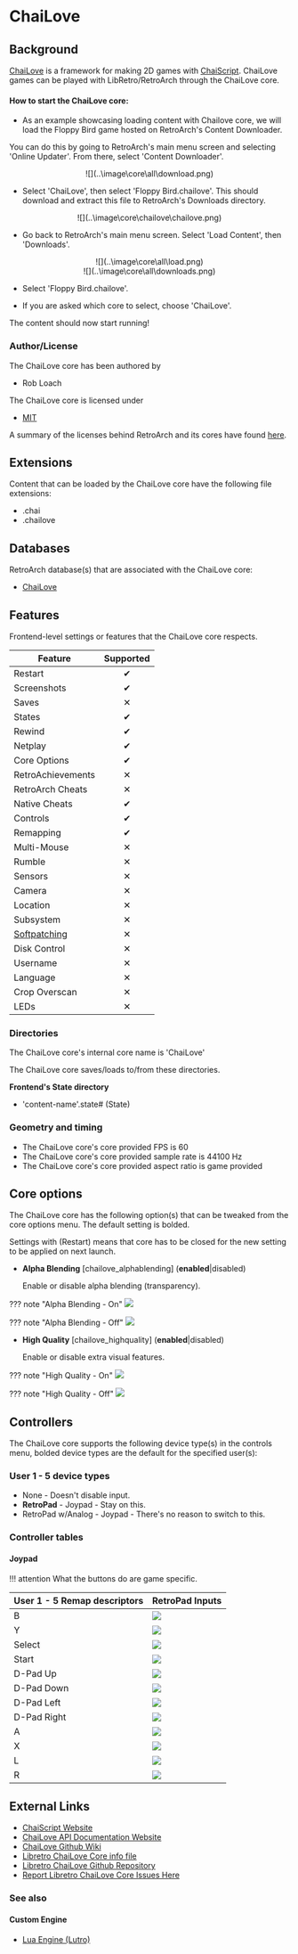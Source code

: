 # ChaiLove

## Background

[ChaiLove](https://github.com/libretro/libretro-chailove) is a framework for making 2D games with [ChaiScript](http://chaiscript.com/). ChaiLove games can be played with LibRetro/RetroArch through the ChaiLove core.

#### How to start the ChaiLove core:

- As an example showcasing loading content with Chailove core, we will load the Floppy Bird game hosted on RetroArch's Content Downloader.

You can do this by going to RetroArch's main menu screen and selecting 'Online Updater'. From there, select 'Content Downloader'.

<center> ![](..\image\core\all\download.png) </center>

- Select 'ChaiLove', then select 'Floppy Bird.chailove'. This should download and extract this file to RetroArch's Downloads directory.

<center> ![](..\image\core\chailove\chailove.png) </center>

- Go back to RetroArch's main menu screen. Select 'Load Content', then 'Downloads'.

<center> ![](..\image\core\all\load.png) </center>

<center> ![](..\image\core\all\downloads.png) </center>

- Select 'Floppy Bird.chailove'.

- If you are asked which core to select, choose 'ChaiLove'.

The content should now start running!

### Author/License

The ChaiLove core has been authored by

- Rob Loach

The ChaiLove core is licensed under

- [MIT](https://github.com/libretro/libretro-chailove/blob/master/LICENSE.md)

A summary of the licenses behind RetroArch and its cores have found [here](https://docs.libretro.com/tech/licenses/).

## Extensions

Content that can be loaded by the ChaiLove core have the following file extensions:

- .chai
- .chailove

## Databases

RetroArch database(s) that are associated with the ChaiLove core:

- [ChaiLove](https://github.com/libretro/libretro-database/blob/master/rdb/ChaiLove.rdb)

## Features

Frontend-level settings or features that the ChaiLove core respects.

| Feature           | Supported |
|-------------------|:---------:|
| Restart           | ✔         |
| Screenshots       | ✔         |
| Saves             | ✕         |
| States            | ✔         |
| Rewind            | ✔         |
| Netplay           | ✔         |
| Core Options      | ✔         |
| RetroAchievements | ✕         |
| RetroArch Cheats  | ✕         |
| Native Cheats     | ✔         |
| Controls          | ✔         |
| Remapping         | ✔         |
| Multi-Mouse       | ✕         |
| Rumble            | ✕         |
| Sensors           | ✕         |
| Camera            | ✕         |
| Location          | ✕         |
| Subsystem         | ✕         |
| [Softpatching](https://docs.libretro.com/guides/softpatching/) | ✕         |
| Disk Control      | ✕         |
| Username          | ✕         |
| Language          | ✕         |
| Crop Overscan     | ✕         |
| LEDs              | ✕         |

### Directories

The ChaiLove core's internal core name is 'ChaiLove'

The ChaiLove core saves/loads to/from these directories.

**Frontend's State directory**

- 'content-name'.state# (State)

### Geometry and timing

- The ChaiLove core's core provided FPS is 60
- The ChaiLove core's core provided sample rate is 44100 Hz
- The ChaiLove core's core provided aspect ratio is game provided

## Core options

The ChaiLove core has the following option(s) that can be tweaked from the core options menu. The default setting is bolded. 

Settings with (Restart) means that core has to be closed for the new setting to be applied on next launch.

- **Alpha Blending** [chailove_alphablending] (**enabled**|disabled)

	Enable or disable alpha blending (transparency).
	
??? note "Alpha Blending - On"
	![](..\image\core\chailove\alpha_on.png)
	
??? note "Alpha Blending - Off"
	![](..\image\core\chailove\alpha_off.png)	
	
- **High Quality** [chailove_highquality] (**enabled**|disabled)

	Enable or disable extra visual features.
	
??? note "High Quality - On"
	![](..\image\core\chailove\quality_on.png)
	
??? note "High Quality - Off"
	![](..\image\core\chailove\quality_off.png)

## Controllers

The ChaiLove core supports the following device type(s) in the controls menu, bolded device types are the default for the specified user(s):

### User 1 - 5 device types

- None - Doesn't disable input.
- **RetroPad** - Joypad - Stay on this.
- RetroPad w/Analog - Joypad - There's no reason to switch to this.

### Controller tables

#### Joypad

!!! attention
	What the buttons do are game specific.

| User 1 - 5 Remap descriptors | RetroPad Inputs                                |
|------------------------------|------------------------------------------------|
| B                            | ![](../image/retropad/retro_b.png)             |
| Y                            | ![](../image/retropad/retro_y.png)             |
| Select                       | ![](../image/retropad/retro_select.png)        |
| Start                        | ![](../image/retropad/retro_start.png)         |
| D-Pad Up                     | ![](../image/retropad/retro_dpad_up.png)       | 
| D-Pad Down                   | ![](../image/retropad/retro_dpad_down.png)     |
| D-Pad Left                   | ![](../image/retropad/retro_dpad_left.png)     |
| D-Pad Right                  | ![](../image/retropad/retro_dpad_right.png)    |
| A                            | ![](../image/retropad/retro_a.png)             |
| X                            | ![](../image/retropad/retro_x.png)             |
| L                            | ![](../image/retropad/retro_l1.png)            |
| R                            | ![](../image/retropad/retro_r1.png)            |

## External Links

- [ChaiScript Website](http://chaiscript.com/)
- [ChaiLove API Documentation Website](https://rawgit.com/libretro/libretro-chailove/docs/)
- [ChaiLove Github Wiki](https://github.com/libretro/libretro-chailove/wiki)
- [Libretro ChaiLove Core info file](https://github.com/libretro/libretro-super/blob/master/dist/info/chailove_libretro.info)
- [Libretro ChaiLove Github Repository](https://github.com/libretro/libretro-chailove)
- [Report Libretro ChaiLove Core Issues Here](https://github.com/libretro/libretro-chailove/issues)

### See also

#### Custom Engine

- [Lua Engine (Lutro)](https://docs.libretro.com/library/lutro/)

